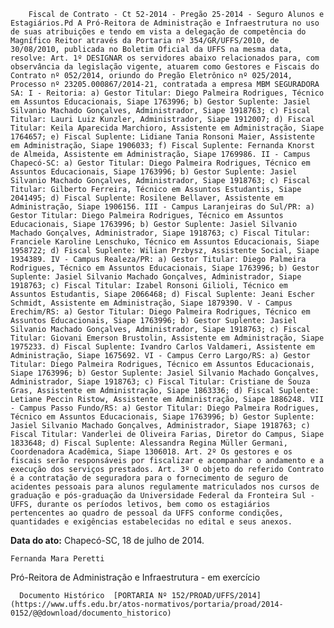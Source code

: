         Fiscal de Contrato - Ct 52-2014 - Pregão 25-2014 - Seguro Alunos e Estagiários.Pd A Pró-Reitora de Administração e Infraestrutura no uso de suas atribuições e tendo em vista a delegação de competência do Magnífico Reitor através da Portaria nº 354/GR/UFFS/2010, de 30/08/2010, publicada no Boletim Oficial da UFFS na mesma data, resolve: Art. 1º DESIGNAR os servidores abaixo relacionados para, com observância da legislação vigente, atuarem como Gestores e Fiscais do Contrato nº 052/2014, oriundo do Pregão Eletrônico nº 025/2014, Processo nº 23205.000867/2014-21, contratada a empresa MBM SEGURADORA SA: I - Reitoria: a) Gestor Titular: Diego Palmeira Rodrigues, Técnico em Assuntos Educacionais, Siape 1763996; b) Gestor Suplente: Jasiel Silvanio Machado Gonçalves, Administrador, Siape 1918763; c) Fiscal Titular: Lauri Luiz Kunzler, Administrador, Siape 1912007; d) Fiscal Titular: Keila Aparecida Marchioro, Assistente em Administração, Siape 1764657; e) Fiscal Suplente: Lidiane Tania Ronsoni Maier, Assistente em Administração, Siape 1906033; f) Fiscal Suplente: Fernanda Knorst de Almeida, Assistente em Administração, Siape 1769986. II - Campus Chapecó-SC: a) Gestor Titular: Diego Palmeira Rodrigues, Técnico em Assuntos Educacionais, Siape 1763996; b) Gestor Suplente: Jasiel Silvanio Machado Gonçalves, Administrador, Siape 1918763; c) Fiscal Titular: Gilberto Ferreira, Técnico em Assuntos Estudantis, Siape 2041495; d) Fiscal Suplente: Rosilene Bellaver, Assistente em Administração, Siape 1906156. III - Campus Laranjeiras do Sul/PR: a) Gestor Titular: Diego Palmeira Rodrigues, Técnico em Assuntos Educacionais, Siape 1763996; b) Gestor Suplente: Jasiel Silvanio Machado Gonçalves, Administrador, Siape 1918763; c) Fiscal Titular: Franciele Karoline Lenschuko, Técnico em Assuntos Educacionais, Siape 1958722; d) Fiscal Suplente: Wilian Przbysz, Assistente Social, Siape 1934389. IV - Campus Realeza/PR: a) Gestor Titular: Diego Palmeira Rodrigues, Técnico em Assuntos Educacionais, Siape 1763996; b) Gestor Suplente: Jasiel Silvanio Machado Gonçalves, Administrador, Siape 1918763; c) Fiscal Titular: Izabel Ronsoni Gilioli, Técnico em Assuntos Estudantis, Siape 2066468; d) Fiscal Suplente: Jeani Escher Schmidt, Assistente em Administração, Siape 1879390. V - Campus Erechim/RS: a) Gestor Titular: Diego Palmeira Rodrigues, Técnico em Assuntos Educacionais, Siape 1763996; b) Gestor Suplente: Jasiel Silvanio Machado Gonçalves, Administrador, Siape 1918763; c) Fiscal Titular: Giovani Emerson Brustolin, Assistente em Administração, Siape 1975233. d) Fiscal Suplente: Ivandro Carlos Valdameri, Assistente em Administração, Siape 1675692. VI - Campus Cerro Largo/RS: a) Gestor Titular: Diego Palmeira Rodrigues, Técnico em Assuntos Educacionais, Siape 1763996; b) Gestor Suplente: Jasiel Silvanio Machado Gonçalves, Administrador, Siape 1918763; c) Fiscal Titular: Cristiane de Souza Gras, Assistente em Administração, Siape 1863336; d) Fiscal Suplente: Letiane Peccin Ristow, Assistente em Administração, Siape 1886248. VII - Campus Passo Fundo/RS: a) Gestor Titular: Diego Palmeira Rodrigues, Técnico em Assuntos Educacionais, Siape 1763996; b) Gestor Suplente: Jasiel Silvanio Machado Gonçalves, Administrador, Siape 1918763; c) Fiscal Titular: Vanderlei de Oliveira Farias, Diretor do Campus, Siape 1833648; d) Fiscal Suplente: Alessandra Regina Müller Germani, Coordenadora Acadêmica, Siape 1306018. Art. 2º Os gestores e os fiscais serão responsáveis por fiscalizar e acompanhar o andamento e a execução dos serviços prestados. Art. 3º O objeto do referido Contrato é a contratação de seguradora para o fornecimento de seguro de acidentes pessoais para alunos regulamente matriculados nos cursos de graduação e pós-graduação da Universidade Federal da Fronteira Sul - UFFS, durante os períodos letivos, bem como os estagiários pertencentes ao quadro de pessoal da UFFS conforme condições, quantidades e exigências estabelecidas no edital e seus anexos. 

   **Data do ato:** Chapecó-SC, 18 de julho de 2014.   
 

    Fernanda Mara Peretti   
 Pró-Reitora de Administração e Infraestrutura - em exercício 

      Documento Histórico  [PORTARIA Nº 152/PROAD/UFFS/2014](https://www.uffs.edu.br/atos-normativos/portaria/proad/2014-0152/@@download/documento_historico)     
      